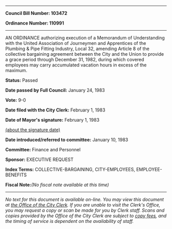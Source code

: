 

********

**Council Bill Number: 103472**
   
**Ordinance Number: 110991**
********

 AN ORDINANCE authorizing execution of a Memorandum of Understanding with the United Association of Journeymen and Apprentices of the Plumbing & Pipe Fitting Industry, Local 32, amending Article 8 of the collective bargaining agreement between the City and the Union to provide a grace period through December 31, 1982, during which covered employees may carry accumulated vacation hours in excess of the maximum.

**Status:** Passed
   
**Date passed by Full Council:** January 24, 1983
   
**Vote:** 9-0
   
**Date filed with the City Clerk:** February 1, 1983
   
**Date of Mayor's signature:** February 1, 1983
   
[(about the signature date)](/~public/approvaldate.htm)
   
   
   
**Date introduced/referred to committee:** January 10, 1983
   
**Committee:** Finance and Personnel
   
**Sponsor:** EXECUTIVE REQUEST
   
   
**Index Terms:** COLLECTIVE-BARGAINING, CITY-EMPLOYEES, EMPLOYEE-BENEFITS

**Fiscal Note:**_(No fiscal note available at this time)_
********

_No text for this document is available on-line. You may view this document at [the Office of the City Clerk](http://www.seattle.gov/leg/clerk/contactUs.htm). If you are unable to visit the Clerk's Office, you may request a copy or scan be made for you by Clerk staff. Scans and copies provided by the Office of the City Clerk are subject to [copy fees](http://clerk.seattle.gov/~public/clerkfees.htm), and the timing of service is dependent on the availability of staff._


